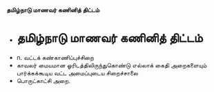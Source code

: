 **தமிழ்நாடு மாணவர் கணினித் திட்டம்**
- # தமிழ்நாடு மாணவர் கணினித் திட்டம்
- n. வட்டக் கண்காணிப்புச்சிறை
- காவலர் மையமான ஓரிடத்திலிருந்துகொண்டு எல்லாக் கைதி அறைகளையும் பார்க்கக்கூடிய வட்ட அமைப்புடைய சிறைச்சாலை
- பொருட்காட்சி அறை.

